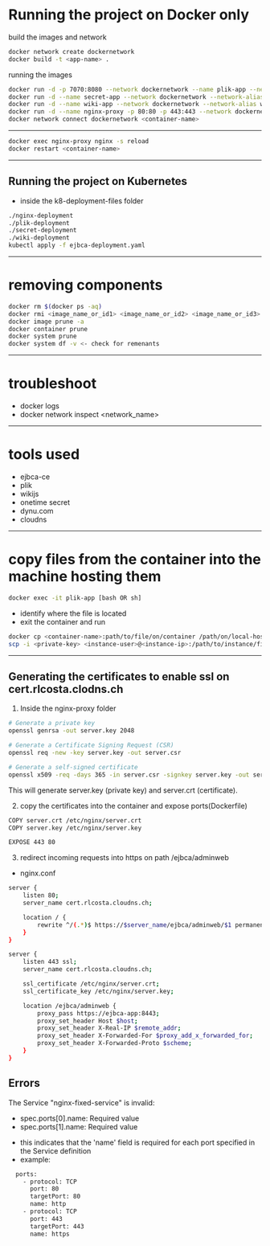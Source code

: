 # Running the project on Docker only
build the images and network
```sh
docker network create dockernetwork
docker build -t <app-name> .
```

running the images
```sh
docker run -d -p 7070:8080 --network dockernetwork --name plik-app --network-alias plik-app rlcosta121/plik-app
docker run -d --name secret-app --network dockernetwork --network-alias secret-app -p 5050:5050 rlcosta121/secret-app
docker run -d --name wiki-app --network dockernetwork --network-alias wiki-app -p 6060:3000 rlcosta121/wiki-app
docker run -d --name nginx-proxy -p 80:80 -p 443:443 --network dockernetwork rlcosta121/nginx-proxy
docker network connect dockernetwork <container-name>
```
---

```bash
docker exec nginx-proxy nginx -s reload
docker restart <container-name>
```
---

## Running the project on Kubernetes

- inside the k8-deployment-files folder
```sh
./nginx-deployment
./plik-deployment
./secret-deployment
./wiki-deployment
kubectl apply -f ejbca-deployment.yaml
```

---

# removing components
```bash
docker rm $(docker ps -aq)
docker rmi <image_name_or_id1> <image_name_or_id2> <image_name_or_id3>
docker image prune -a
docker container prune
docker system prune
docker system df -v <- check for remenants
```
---

# troubleshoot
- docker logs <container-name>
- docker network inspect <network_name>

---

# tools used
- ejbca-ce
- plik
- wikijs
- onetime secret
- dynu.com
- cloudns

---

# copy files from the container into the machine hosting them

```sh
docker exec -it plik-app [bash OR sh]
```
- identify where the file is located
- exit the container and run

```sh
docker cp <container-name>:path/to/file/on/container /path/on/local-host
scp -i <private-key> <instance-user>@<instance-ip>:/path/to/instance/file /path/in/local/machine
```

---

## Generating the certificates to enable ssl on cert.rlcosta.clodns.ch
1. Inside the nginx-proxy folder

```bash
# Generate a private key
openssl genrsa -out server.key 2048

# Generate a Certificate Signing Request (CSR)
openssl req -new -key server.key -out server.csr

# Generate a self-signed certificate
openssl x509 -req -days 365 -in server.csr -signkey server.key -out server.crt
```
This will generate server.key (private key) and server.crt (certificate).

2. copy the certificates into the container and expose ports(Dockerfile)
```bash
COPY server.crt /etc/nginx/server.crt
COPY server.key /etc/nginx/server.key

EXPOSE 443 80
```

3. redirect incoming requests into https on path /ejbca/adminweb 
- nginx.conf
```bash
server {
    listen 80;
    server_name cert.rlcosta.cloudns.ch;

    location / {
        rewrite ^/(.*)$ https://$server_name/ejbca/adminweb/$1 permanent;
    }
}

server {
    listen 443 ssl;
    server_name cert.rlcosta.cloudns.ch;

    ssl_certificate /etc/nginx/server.crt;
    ssl_certificate_key /etc/nginx/server.key;

    location /ejbca/adminweb {
        proxy_pass https://ejbca-app:8443;
        proxy_set_header Host $host;
        proxy_set_header X-Real-IP $remote_addr;
        proxy_set_header X-Forwarded-For $proxy_add_x_forwarded_for;
        proxy_set_header X-Forwarded-Proto $scheme;
    }
}
```


## Errors

The Service "nginx-fixed-service" is invalid: 
* spec.ports[0].name: Required value
* spec.ports[1].name: Required value

- this indicates that the 'name' field is required for each port specified in the Service definition
- example:
```bash
  ports:
    - protocol: TCP
      port: 80
      targetPort: 80
      name: http
    - protocol: TCP
      port: 443
      targetPort: 443
      name: https
```
